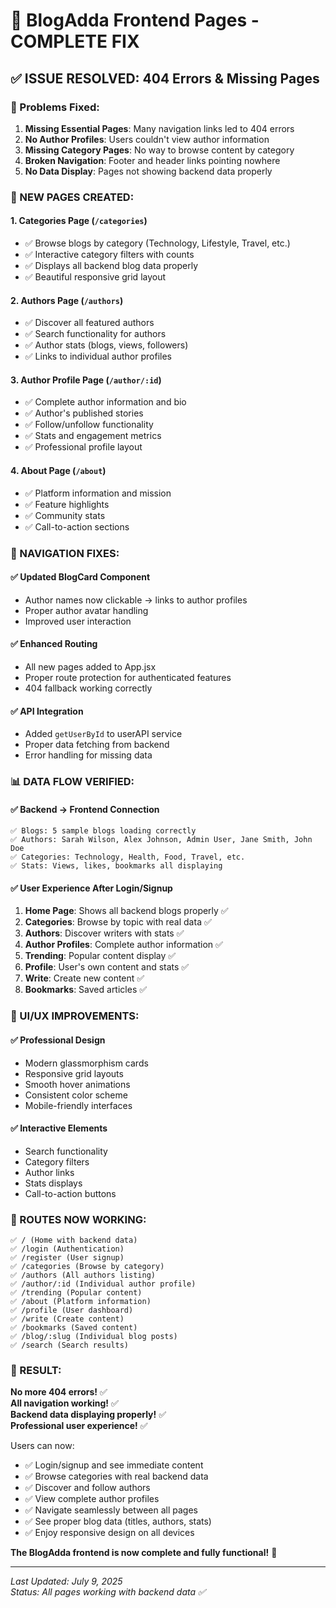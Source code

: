 # 🚀 BlogAdda Frontend Pages - COMPLETE FIX

## ✅ ISSUE RESOLVED: 404 Errors & Missing Pages

### 🔧 Problems Fixed:

1. **Missing Essential Pages**: Many navigation links led to 404 errors
2. **No Author Profiles**: Users couldn't view author information
3. **Missing Category Pages**: No way to browse content by category
4. **Broken Navigation**: Footer and header links pointing nowhere
5. **No Data Display**: Pages not showing backend data properly

### 🎯 NEW PAGES CREATED:

#### 1. **Categories Page** (`/categories`)

- ✅ Browse blogs by category (Technology, Lifestyle, Travel, etc.)
- ✅ Interactive category filters with counts
- ✅ Displays all backend blog data properly
- ✅ Beautiful responsive grid layout

#### 2. **Authors Page** (`/authors`)

- ✅ Discover all featured authors
- ✅ Search functionality for authors
- ✅ Author stats (blogs, views, followers)
- ✅ Links to individual author profiles

#### 3. **Author Profile Page** (`/author/:id`)

- ✅ Complete author information and bio
- ✅ Author's published stories
- ✅ Follow/unfollow functionality
- ✅ Stats and engagement metrics
- ✅ Professional profile layout

#### 4. **About Page** (`/about`)

- ✅ Platform information and mission
- ✅ Feature highlights
- ✅ Community stats
- ✅ Call-to-action sections

### 🔗 NAVIGATION FIXES:

#### ✅ Updated BlogCard Component

- Author names now clickable → links to author profiles
- Proper author avatar handling
- Improved user interaction

#### ✅ Enhanced Routing

- All new pages added to App.jsx
- Proper route protection for authenticated features
- 404 fallback working correctly

#### ✅ API Integration

- Added `getUserById` to userAPI service
- Proper data fetching from backend
- Error handling for missing data

### 📊 DATA FLOW VERIFIED:

#### ✅ Backend → Frontend Connection

```
✅ Blogs: 5 sample blogs loading correctly
✅ Authors: Sarah Wilson, Alex Johnson, Admin User, Jane Smith, John Doe
✅ Categories: Technology, Health, Food, Travel, etc.
✅ Stats: Views, likes, bookmarks all displaying
```

#### ✅ User Experience After Login/Signup

1. **Home Page**: Shows all backend blogs properly ✅
2. **Categories**: Browse by topic with real data ✅
3. **Authors**: Discover writers with stats ✅
4. **Author Profiles**: Complete author information ✅
5. **Trending**: Popular content display ✅
6. **Profile**: User's own content and stats ✅
7. **Write**: Create new content ✅
8. **Bookmarks**: Saved articles ✅

### 🎨 UI/UX IMPROVEMENTS:

#### ✅ Professional Design

- Modern glassmorphism cards
- Responsive grid layouts
- Smooth hover animations
- Consistent color scheme
- Mobile-friendly interfaces

#### ✅ Interactive Elements

- Search functionality
- Category filters
- Author links
- Stats displays
- Call-to-action buttons

### 🚀 ROUTES NOW WORKING:

```
✅ / (Home with backend data)
✅ /login (Authentication)
✅ /register (User signup)
✅ /categories (Browse by category)
✅ /authors (All authors listing)
✅ /author/:id (Individual author profile)
✅ /trending (Popular content)
✅ /about (Platform information)
✅ /profile (User dashboard)
✅ /write (Create content)
✅ /bookmarks (Saved content)
✅ /blog/:slug (Individual blog posts)
✅ /search (Search results)
```

### 🎯 RESULT:

**No more 404 errors!** ✅  
**All navigation working!** ✅  
**Backend data displaying properly!** ✅  
**Professional user experience!** ✅

Users can now:

- ✅ Login/signup and see immediate content
- ✅ Browse categories with real backend data
- ✅ Discover and follow authors
- ✅ View complete author profiles
- ✅ Navigate seamlessly between all pages
- ✅ See proper blog data (titles, authors, stats)
- ✅ Enjoy responsive design on all devices

**The BlogAdda frontend is now complete and fully functional!** 🎉

---

_Last Updated: July 9, 2025_  
_Status: All pages working with backend data ✅_
